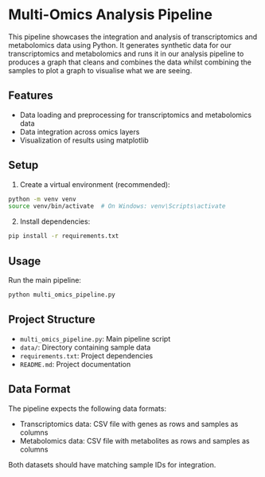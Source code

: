 # Multi-Omics Analysis Pipeline

This pipeline showcases the integration and analysis of transcriptomics and metabolomics data using Python. It generates synthetic data for our transcriptomics and metabolomics and runs it in our analysis pipeline to produces a graph that cleans and combines the data whilst combining the samples to plot a graph to visualise what we are seeing.

## Features

- Data loading and preprocessing for transcriptomics and metabolomics data
- Data integration across omics layers
- Visualization of results using matplotlib 

## Setup

1. Create a virtual environment (recommended):
```bash
python -m venv venv
source venv/bin/activate  # On Windows: venv\Scripts\activate
```

2. Install dependencies:
```bash
pip install -r requirements.txt
```

## Usage

Run the main pipeline:
```bash
python multi_omics_pipeline.py
```

## Project Structure

- `multi_omics_pipeline.py`: Main pipeline script
- `data/`: Directory containing sample data
- `requirements.txt`: Project dependencies
- `README.md`: Project documentation

## Data Format

The pipeline expects the following data formats:
- Transcriptomics data: CSV file with genes as rows and samples as columns
- Metabolomics data: CSV file with metabolites as rows and samples as columns

Both datasets should have matching sample IDs for integration. 
